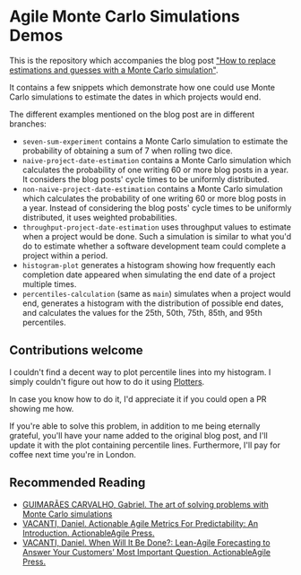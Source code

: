# Agile Monte Carlo Simulations Demos

This is the repository which accompanies the blog post ["How to replace estimations and guesses with a Monte Carlo simulation"](https://lucasfcosta.com/2021/09/20/monte-carlo-forecasts.html).

It contains a few snippets which demonstrate how one could use Monte Carlo simulations to estimate the dates in which projects would end.

The different examples mentioned on the blog post are in different branches:

* `seven-sum-experiment` contains a Monte Carlo simulation to estimate the probability of obtaining a sum of 7 when rolling two dice.
* `naive-project-date-estimation` contains a Monte Carlo simulation which calculates the probability of one writing 60 or more blog posts in a year. It considers the blog posts' cycle times to be uniformly distributed.
* `non-naive-project-date-estimation` contains a Monte Carlo simulation which calculates the probability of one writing 60 or more blog posts in a year. Instead of considering the blog posts' cycle times to be uniformly distributed, it uses weighted probabilities.
* `throughput-project-date-estimation` uses throughput values to estimate when a project would be done. Such a simulation is similar to what you'd do to estimate whether a software development team could complete a project within a period.
* `histogram-plot` generates a histogram showing how frequently each completion date appeared when simulating the end date of a project multiple times.
* `percentiles-calculation` (same as `main`) simulates when a project would end, generates a histogram with the distribution of possible end dates, and calculates the values for the 25th, 50th, 75th, 85th, and 95th percentiles.

## Contributions welcome

I couldn't find a decent way to plot percentile lines into my histogram. I simply couldn't figure out how to do it using [Plotters](https://github.com/38/plotters).

In case you know how to do it, I'd appreciate it if you could open a PR showing me how.

If you're able to solve this problem, in addition to me being eternally grateful, you'll have your name added to the original blog post, and I'll update it with the plot containing percentile lines. Furthermore, I'll pay for coffee next time you're in London.

## Recommended Reading

* [GUIMARÃES CARVALHO, Gabriel. The art of solving problems with Monte Carlo simulations](https://ggcarvalho.dev/posts/montecarlo/)
* [VACANTI, Daniel. Actionable Agile Metrics For Predictability: An Introduction. ActionableAgile Press.](https://www.amazon.co.uk/dp/B013ZQ5TUQ)
* [VACANTI, Daniel. When Will It Be Done?: Lean-Agile Forecasting to Answer Your Customers’ Most Important Question. ActionableAgile Press.](https://www.amazon.co.uk/When-Will-Done-Lean-Agile-Forecasting-ebook/dp/B084WVMKLC)
